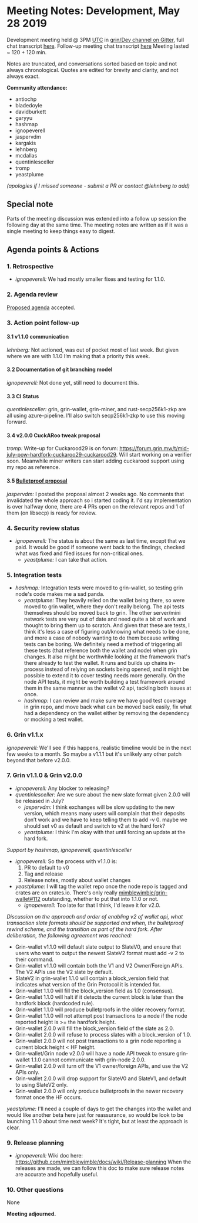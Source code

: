 # Meeting Notes: Development, May 28 2019

Development meeting held @ 3PM [UTC](http://www.timebie.com/std/utc.php) in [grin/Dev channel on Gitter](https://gitter.im/grin_community/dev), full chat transcript [here](https://gitter.im/grin_community/dev?at=5ced4cfcad024978c6433f03). Follow-up meeting chat transcript [here](https://gitter.im/grin_community/dev?at=5cee9efcff3f016baa6f2bbf) Meeting lasted ~ 120 + 120 min.

Notes are truncated, and conversations sorted based on topic and not always chronological. Quotes are edited for brevity and clarity, and not always exact.

**Community attendance:**

- antiochp
- bladedoyle
- davidburkett
- garyyu
- hashmap
- ignopeverell
- jaspervdm
- kargakis
- lehnberg
- mcdallas
- quentinlesceller
- tromp
- yeastplume

_(apologies if I missed someone - submit a PR or contact @lehnberg to add)_

## Special note
Parts of the meeting discussion was extended into a follow up session the following day at the same time. The meeting notes are written as if it was a single meeting to keep things easy to digest.

## Agenda points & Actions

### 1. Retrospective

- _ignopeverell:_  We had mostly smaller fixes and testing for 1.1.0.

### 2. Agenda review

[Proposed agenda](https://github.com/mimblewimble/grin-pm/issues/137) accepted. 

### 3. Action point follow-up

#### 3.1 v1.1.0 communication

_lehnberg:_ Not actioned, was out of pocket most of last week. But given where we are with 1.1.0 I’m making that a priority this week.

#### 3.2 Documentation of git branching model

_ignopeverell:_ Not done yet, still need to document this.

#### 3.3 CI Status

_quentinlesceller:_ grin, grin-wallet, grin-miner, and rust-secp256k1-zkp are all using azure-pipeline. I'll also switch secp256k1-zkp to use this moving forward.

#### 3.4 v2.0.0 CuckARoo tweak proposal

_tromp:_ Write-up for Cuckarood29 is on forum: https://forum.grin.mw/t/mid-july-pow-hardfork-cuckaroo29-cuckarood29. Will start working on a verifier soon. Meanwhile miner writers can start adding cuckarood support using my repo as reference.

#### 3.5 [Bulletproof proposal](https://github.com/mimblewimble/grin-wallet/issues/105)

_jaspervdm:_ I posted the proposal almost 2 weeks ago. No comments that invalidated the whole approach so i started coding it. I'd say implementation is over halfway done, there are 4 PRs open on the relevant repos and 1 of them (on libsecp) is ready for review.


### 4. Security review status

- _ignopeverell:_   The status is about the same as last time, except that we paid. It would be good if someone went back to the findings, checked what was fixed and filed issues for non-critical ones.
   - _yeastplume:_ I can take that action.

### 5. Integration tests

- _hashmap:_ Integration tests were moved to grin-wallet, so testing grin node's code makes me a sad panda.
   - _yeastplume:_ They heavily relied on the wallet being there, so were moved to grin wallet, where they don't really belong. The api tests themselves should be moved back to grin. The other server/mini network tests are very out of date and need quite a bit of work and thought to bring them up to scratch. And given that these are tests, I think it's less a case of figuring out/knowing what needs to be done, and more a case of nobody wanting to do them because writing tests can be boring. We definitely need a method of triggering all these tests (that reference both the wallet and node) when grin changes. It also might be worthwhile looking at the framework that's there already to test the wallet. It runs and builds up chains in-process instead of relying on sockets being opened, and it might be possible to extend it to cover testing needs more generally. On the node API tests, it might be worth building a test framework around them in the same manner as the wallet v2 api, tackling both issues at once.
   - _hashmap:_ I can review and make sure we have good test coverage in grin repo, and move back what can be moved back easily, fix what had a dependency on the wallet either by removing the dependency or mocking a test wallet.
  
### 6. Grin v1.1.x

_ignopeverell:_ We'll see if this happens, realistic timeline would be in the next few weeks to a month. So maybe a v1.1.1 but it's unlikely any other patch beyond that before v2.0.0.

### 7. Grin v1.1.0 & Grin v2.0.0

- _ignopeverell:_ Any blocker to releasing?
- _quentinlesceller:_ Are we sure about the new slate format given 2.0.0 will be released in July?
   - _jaspervdm:_ I think exchanges will be slow updating to the new version, which means many users will complain that their deposits don’t work and we have to keep telling them to add -v 0. maybe we should set v0 as default and switch to v2 at the hard fork?
   - _yeastplume:_  I think I'm okay with that until forcing an update at the hard fork.

_Support by hashmap, ignopeverell, quentinlesceller_

- _ignopeverell:_ So the process with v1.1.0 is:
   1. PR to default to v0
   2. Tag and release
   3. Release notes, mostly about wallet changes
- _yeastplume:_ I will tag the wallet repo once the node repo is tagged and crates are on crates.io. There's only really [mimblewimble/grin-wallet#112](https://github.com/mimblewimble/grin-wallet/pull/112) outstanding, whether to put that into 1.1.0 or not.
   - _ignopeverell:_ Too late for that I think, I'd leave it for v2.0.

_Discussion on the approach and order of enabling v2 of wallet api, what transaction slate formats should be supported and when, the bulletproof rewind scheme, and the transition as part of the hard fork. After deliberation, the following agreement was reached:_

* Grin-wallet v1.1.0 will default slate output to SlateV0, and ensure that users who want to output the newest SlateV2 format must add -v 2 to their command.
* Grin-wallet v1.1.0 will contain both the V1 and V2 Owner/Foreign APIs. The V2 APIs use the V2 slate by default.
* SlateV2 in grin-wallet 1.1.0 will contain a block_version field that indicates what version of the Grin Protocol it is intended for.
* Grin-wallet 1.1.0 will fill the block_version field as 1.0 (consensus).
* Grin-wallet 1.1.0 will halt if it detects the current block is later than the hardfork block (hardcoded rule).
* Grin-wallet 1.1.0 will produce bulletproofs in the older recovery format.
* Grin-wallet 1.1.0 will not attempt post transactions to a node if the node reported height is >= the hardfork height.
* Grin-wallet 2.0.0 will fill the block_version field of the slate as 2.0.
* Grin-wallet 2.0.0 will refuse to process slates with a block_version of 1.0.
* Grin-wallet 2.0.0 will not post transactions to a grin node reporting a current block height < HF height.
* Grin-wallet/Grin node v2.0.0 will have a node API tweak to ensure grin-wallet 1.1.0 cannot communicate with grin-node 2.0.0.
* Grin-wallet 2.0.0 will turn off the V1 owner/foreign APIs, and use the V2 APIs only.
* Grin-wallet 2.0.0 will drop support for SlateV0 and SlateV1, and default to using SlateV2 only.
* Grin-wallet 2.0.0 will only produce bulletproofs in the newer recovery format once the HF occurs.

 _yeastplume:_ I'll need a couple of days to get the changes into the wallet and would like another beta here just for reassurance, so would be look to be launching 1.1.0 about time next week? It's tight, but at least the approach is clear.

### 9. Release planning

- _ignopeverell:_ Wiki doc here: https://github.com/mimblewimble/docs/wiki/Release-planning When the releases are made, we can follow this doc to make sure release notes are accurate and hopefully useful.

### 10. Other questions

None

**Meeting adjourned.**
